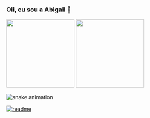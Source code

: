 ### Oii, eu sou a Abigail 👋

<!--
- 🎒 Técnico em informática 
- UX Design-->
<div>
  <a href="https//github.com/abigailtechnology"></a>
  <img height="180px" src = "https://github-readme-stats.vercel.app/api?username=abigailtechnology&rank_icon=github&theme=jolly&show_icons=true&include_all_commits=true&count_private=true">
    <img height="180px" src = "https://github-readme-stats.vercel.app/api/top-langs/?username=abigailtechnology&layout=compact&langs_count=16&theme=jolly&count_private=true">
  
  ![snake animation](https://github.com/abigailtechnology/abigailtechnology/blob/output/github-contribution-grid-snake.svg)

[![readme](https://github-readme-stats.vercel.app/api/pin/?username=abigailtechnology&repo=abigailtechnology&theme=jolly)](https://github.com/abigailtechnology/abigailtechnology)
  
</div>
<!-- https://github.com/abigailtechnology/abigailtechnology/blob/output/github-contribution-grid-snake.gif
![snake gif](https://github.com/abigailtechnology/abigailtechnology/blob/output/github-contribution-grid-snake.gif) -->
